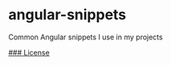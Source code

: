 # angular-snippets
Common Angular snippets I use in my projects



[### License](https://github.com/ThomasClague/angular-snippets/blob/main/LICENSE)

